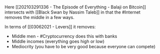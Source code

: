 Here [[202103291336 - The Episode of Everything - Balaji on Bitcoin]] intersects with [[Black Swan by Nassim Taleb]] in that the #Internet removes the middle in a few ways.

In terms of [[03062021 - Levers]] it removes:
- Middle men  - #Cryptocurrency does this with banks
- Middle incomes (everything goes high or low)
- Mediocrity (you have to be very good because everyone can compete)
